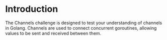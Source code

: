 # Introduction

The Channels challenge is designed to test your understanding of channels in Golang. Channels are used to connect concurrent goroutines, allowing values to be sent and received between them.

